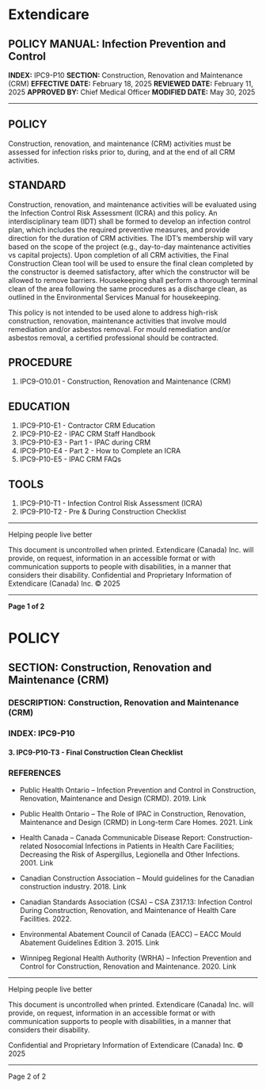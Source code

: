 # Extendicare

## POLICY MANUAL: Infection Prevention and Control
**INDEX:** IPC9-P10
**SECTION:** Construction, Renovation and Maintenance (CRM)
**EFFECTIVE DATE:** February 18, 2025
**REVIEWED DATE:** February 11, 2025
**APPROVED BY:** Chief Medical Officer
**MODIFIED DATE:** May 30, 2025

----

## POLICY
Construction, renovation, and maintenance (CRM) activities must be assessed for infection risks prior to, during, and at the end of all CRM activities.

## STANDARD
Construction, renovation, and maintenance activities will be evaluated using the Infection Control Risk Assessment (ICRA) and this policy. An interdisciplinary team (IDT) shall be formed to develop an infection control plan, which includes the required preventive measures, and provide direction for the duration of CRM activities. The IDT’s membership will vary based on the scope of the project (e.g., day-to-day maintenance activities vs capital projects). Upon completion of all CRM activities, the Final Construction Clean tool will be used to ensure the final clean completed by the constructor is deemed satisfactory, after which the constructor will be allowed to remove barriers. Housekeeping shall perform a thorough terminal clean of the area following the same procedures as a discharge clean, as outlined in the Environmental Services Manual for housekeeping.

This policy is not intended to be used alone to address high-risk construction, renovation, maintenance activities that involve mould remediation and/or asbestos removal. For mould remediation and/or asbestos removal, a certified professional should be contracted.

## PROCEDURE
1. IPC9-O10.01 - Construction, Renovation and Maintenance (CRM)

## EDUCATION
1. IPC9-P10-E1 - Contractor CRM Education
2. IPC9-P10-E2 - IPAC CRM Staff Handbook
3. IPC9-P10-E3 - Part 1 - IPAC during CRM
4. IPC9-P10-E4 - Part 2 - How to Complete an ICRA
5. IPC9-P10-E5 - IPAC CRM FAQs

## TOOLS
1. IPC9-P10-T1 - Infection Control Risk Assessment (ICRA)
2. IPC9-P10-T2 - Pre & During Construction Checklist

----

Helping people live better

This document is uncontrolled when printed. Extendicare (Canada) Inc. will provide, on request, information in an accessible format or with communication supports to people with disabilities, in a manner that considers their disability. Confidential and Proprietary Information of Extendicare (Canada) Inc. © 2025

----

**Page 1 of 2**

# POLICY

## SECTION: Construction, Renovation and Maintenance (CRM)

### DESCRIPTION: Construction, Renovation and Maintenance (CRM)

### INDEX: IPC9-P10

#### 3. IPC9-P10-T3 - Final Construction Clean Checklist

### REFERENCES

- Public Health Ontario – Infection Prevention and Control in Construction, Renovation, Maintenance and Design (CRMD). 2019.
Link

- Public Health Ontario – The Role of IPAC in Construction, Renovation, Maintenance and Design (CRMD) in Long-term Care Homes. 2021.
Link

- Health Canada – Canada Communicable Disease Report: Construction-related Nosocomial Infections in Patients in Health Care Facilities; Decreasing the Risk of Aspergillus, Legionella and Other Infections. 2001.
Link

- Canadian Construction Association – Mould guidelines for the Canadian construction industry. 2018.
Link

- Canadian Standards Association (CSA) – CSA Z317.13: Infection Control During Construction, Renovation, and Maintenance of Health Care Facilities. 2022.

- Environmental Abatement Council of Canada (EACC) – EACC Mould Abatement Guidelines Edition 3. 2015.
Link

- Winnipeg Regional Health Authority (WRHA) – Infection Prevention and Control for Construction, Renovation and Maintenance. 2020.
Link

----

Helping people live better

This document is uncontrolled when printed. Extendicare (Canada) Inc. will provide, on request, information in an accessible format or with communication supports to people with disabilities, in a manner that considers their disability.

Confidential and Proprietary Information of Extendicare (Canada) Inc. © 2025

----

Page 2 of 2